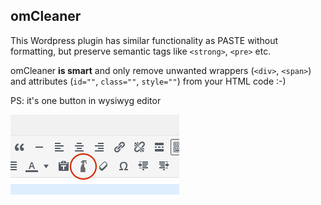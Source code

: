 ## omCleaner

This Wordpress plugin has similar functionality as PASTE without formatting,
but preserve semantic tags like `<strong>`, `<pre>` etc.

omCleaner **is smart** and only remove unwanted wrappers (`<div>`, `<span>`) and
attributes (`id=""`, `class=""`, `style=""`) from your HTML code :-)

PS: it's one button in wysiwyg editor

![Screenshot](screenshot.png)
